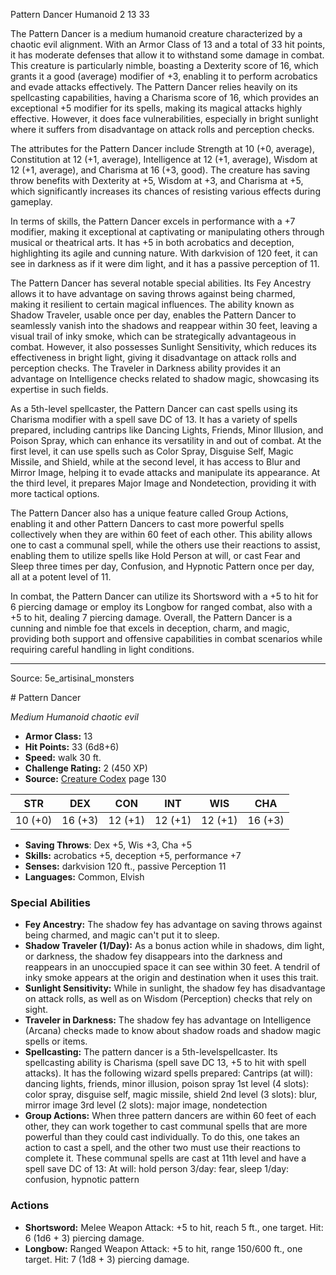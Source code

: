 <MonsterName/>Pattern Dancer</MonsterName>
<CreatureType/>Humanoid</CreatureType>
<CR/>2</CR>
<AC/>13</AC>
<HP/>33</HP>
<summary>The Pattern Dancer is a medium humanoid creature characterized by a chaotic evil alignment. With an Armor Class of 13 and a total of 33 hit points, it has moderate defenses that allow it to withstand some damage in combat. This creature is particularly nimble, boasting a Dexterity score of 16, which grants it a good (average) modifier of +3, enabling it to perform acrobatics and evade attacks effectively. The Pattern Dancer relies heavily on its spellcasting capabilities, having a Charisma score of 16, which provides an exceptional +5 modifier for its spells, making its magical attacks highly effective. However, it does face vulnerabilities, especially in bright sunlight where it suffers from disadvantage on attack rolls and perception checks.</summary>

<detail>

The attributes for the Pattern Dancer include Strength at 10 (+0, average), Constitution at 12 (+1, average), Intelligence at 12 (+1, average), Wisdom at 12 (+1, average), and Charisma at 16 (+3, good). The creature has saving throw benefits with Dexterity at +5, Wisdom at +3, and Charisma at +5, which significantly increases its chances of resisting various effects during gameplay.

In terms of skills, the Pattern Dancer excels in performance with a +7 modifier, making it exceptional at captivating or manipulating others through musical or theatrical arts. It has +5 in both acrobatics and deception, highlighting its agile and cunning nature. With darkvision of 120 feet, it can see in darkness as if it were dim light, and it has a passive perception of 11.

The Pattern Dancer has several notable special abilities. Its Fey Ancestry allows it to have advantage on saving throws against being charmed, making it resilient to certain magical influences. The ability known as Shadow Traveler, usable once per day, enables the Pattern Dancer to seamlessly vanish into the shadows and reappear within 30 feet, leaving a visual trail of inky smoke, which can be strategically advantageous in combat. However, it also possesses Sunlight Sensitivity, which reduces its effectiveness in bright light, giving it disadvantage on attack rolls and perception checks. The Traveler in Darkness ability provides it an advantage on Intelligence checks related to shadow magic, showcasing its expertise in such fields.

As a 5th-level spellcaster, the Pattern Dancer can cast spells using its Charisma modifier with a spell save DC of 13. It has a variety of spells prepared, including cantrips like Dancing Lights, Friends, Minor Illusion, and Poison Spray, which can enhance its versatility in and out of combat. At the first level, it can use spells such as Color Spray, Disguise Self, Magic Missile, and Shield, while at the second level, it has access to Blur and Mirror Image, helping it to evade attacks and manipulate its appearance. At the third level, it prepares Major Image and Nondetection, providing it with more tactical options.

The Pattern Dancer also has a unique feature called Group Actions, enabling it and other Pattern Dancers to cast more powerful spells collectively when they are within 60 feet of each other. This ability allows one to cast a communal spell, while the others use their reactions to assist, enabling them to utilize spells like Hold Person at will, or cast Fear and Sleep three times per day, Confusion, and Hypnotic Pattern once per day, all at a potent level of 11.

In combat, the Pattern Dancer can utilize its Shortsword with a +5 to hit for 6 piercing damage or employ its Longbow for ranged combat, also with a +5 to hit, dealing 7 piercing damage. Overall, the Pattern Dancer is a cunning and nimble foe that excels in deception, charm, and magic, providing both support and offensive capabilities in combat scenarios while requiring careful handling in light conditions.</detail>



---

Source: 5e_artisinal_monsters

<statblock>
# Pattern Dancer

*Medium* *Humanoid* *chaotic evil*

- **Armor Class:** 13
- **Hit Points:** 33 (6d8+6)
- **Speed:** walk 30 ft.
- **Challenge Rating:** 2 (450 XP)
- **Source:** [Creature Codex](https://koboldpress.com/kpstore/product/creature-codex-for-5th-edition-dnd) page 130

| STR | DEX | CON | INT | WIS | CHA |
| --- | --- | --- | --- | --- | --- |
| 10 (+0) | 16 (+3) | 12 (+1) | 12 (+1) | 12 (+1) | 16 (+3) |

- **Saving Throws**: Dex +5, Wis +3, Cha +5
- **Skills:** acrobatics +5, deception +5, performance +7
- **Senses:** darkvision 120 ft., passive Perception 11
- **Languages:** Common, Elvish

### Special Abilities

- **Fey Ancestry:** The shadow fey has advantage on saving throws against being charmed, and magic can't put it to sleep.
- **Shadow Traveler (1/Day):** As a bonus action while in shadows, dim light, or darkness, the shadow fey disappears into the darkness and reappears in an unoccupied space it can see within 30 feet. A tendril of inky smoke appears at the origin and destination when it uses this trait.
- **Sunlight Sensitivity:** While in sunlight, the shadow fey has disadvantage on attack rolls, as well as on Wisdom (Perception) checks that rely on sight.
- **Traveler in Darkness:** The shadow fey has advantage on Intelligence (Arcana) checks made to know about shadow roads and shadow magic spells or items.
- **Spellcasting:** The pattern dancer is a 5th-levelspellcaster. Its spellcasting ability is Charisma (spell save DC 13, +5 to hit with spell attacks). It has the following wizard spells prepared:
Cantrips (at will): dancing lights, friends, minor illusion, poison spray
1st level (4 slots): color spray, disguise self, magic missile, shield
2nd level (3 slots): blur, mirror image
3rd level (2 slots): major image, nondetection
- **Group Actions:** When three pattern dancers are within 60 feet of each other, they can work together to cast communal spells that are more powerful than they could cast individually. To do this, one takes an action to cast a spell, and the other two must use their reactions to complete it. These communal spells are cast at 11th level and have a spell save DC of 13:
At will: hold person
3/day: fear, sleep
1/day: confusion, hypnotic pattern

### Actions

- **Shortsword:** Melee Weapon Attack: +5 to hit, reach 5 ft., one target. Hit: 6 (1d6 + 3) piercing damage.
- **Longbow:** Ranged Weapon Attack: +5 to hit, range 150/600 ft., one target. Hit: 7 (1d8 + 3) piercing damage.


</statblock>


